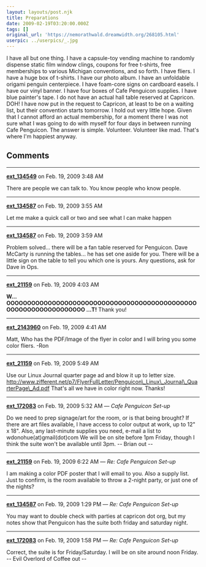 ```yaml
---
layout: layouts/post.njk
title: Preparations
date: 2009-02-19T03:20:00.000Z
tags: []
original_url: 'https://nemorathwald.dreamwidth.org/268105.html'
userpic: ../userpics/_.jpg
---
```

I have all but one thing. I have a capsule-toy vending machine to randomly dispense static film window clings, coupons for free t-shirts, free memberships to various Michigan conventions, and so forth. I have fliers. I have a huge box of t-shirts. I have our photo album. I have an unfoldable origami penguin centerpiece. I have foam-core signs on cardboard easels. I have our vinyl banner. I have four boxes of Cafe Penguicon supplies. I have blue painter's tape. I do not have an actual hall table reserved at Capricon. DOH! I have now put in the request to Capricon, at least to be on a waiting list, but their convention starts tomorrow. I hold out very little hope. Given that I cannot afford an actual membership, for a moment there I was not sure what I was going to do with myself for four days in between running Cafe Penguicon. The answer is simple. Volunteer. Volunteer like mad. That's where I'm happiest anyway.

## Comments

---

**[ext_134549](https://www.dreamwidth.org/users/ext_134549)** on Feb. 19, 2009 3:48 AM

There are people we can talk to. You know people who know people.

---

**[ext_134587](https://www.dreamwidth.org/users/ext_134587)** on Feb. 19, 2009 3:55 AM

Let me make a quick call or two and see what I can make happen

---

**[ext_134587](https://www.dreamwidth.org/users/ext_134587)** on Feb. 19, 2009 3:59 AM

Problem solved... there will be a fan table reserved for Penguicon. Dave McCarty is running the tables... he has set one aside for you. There will be a little sign on the table to tell you which one is yours. Any questions, ask for Dave in Ops.

---

**[ext_21159](https://www.dreamwidth.org/users/ext_21159)** on Feb. 19, 2009 4:03 AM

**W... OOOOOOOOOOOOOOOOOOOOOOOOOOOOOOOOOOOOOOOOOOOOOOOOOOOOOOOOOOOOOOOOO ...T!** Thank you!

---

**[ext_2143960](https://www.dreamwidth.org/users/ext_2143960)** on Feb. 19, 2009 4:41 AM

Matt, Who has the PDF/Image of the flyer in color and I will bring you some color fliers. -Ron

---

**[ext_21159](https://www.dreamwidth.org/users/ext_21159)** on Feb. 19, 2009 5:49 AM

Use our Linux Journal quarter page ad and blow it up to letter size. http://www.zifferent.net/p7/FlyerFullLetter/Penguicon\_Linux\_Journal\_QuarterPage\_Ad.pdf That's all we have in color right now. Thanks!

---

**[ext_172083](https://www.dreamwidth.org/users/ext_172083)** on Feb. 19, 2009 5:32 AM — *Cafe Penguicon Set-up*

Do we need to prep signage/art for the room, or is that being brought? If there are art files available, I have access to color output at work, up to 12" x 18". Also, any last-minute supplies you need, e-mail a list to wdonohue(at)gmail(dot)com We will be on site before 1pm Friday, though I think the suite won't be available until 3pm. -- Brian out --

---

**[ext_21159](https://www.dreamwidth.org/users/ext_21159)** on Feb. 19, 2009 6:22 AM — *Re: Cafe Penguicon Set-up*

I am making a color PDF poster that I will email to you. Also a supply list. Just to confirm, is the room available to throw a 2-night party, or just one of the nights?

---

**[ext_134587](https://www.dreamwidth.org/users/ext_134587)** on Feb. 19, 2009 1:29 PM — *Re: Cafe Penguicon Set-up*

You may want to double check with parties at capricon dot org, but my notes show that Penguicon has the suite both friday and saturday night.

---

**[ext_172083](https://www.dreamwidth.org/users/ext_172083)** on Feb. 19, 2009 1:58 PM — *Re: Cafe Penguicon Set-up*

Correct, the suite is for Friday/Saturday. I will be on site around noon Friday. -- Evil Overlord of Coffee out --
